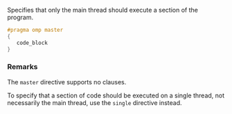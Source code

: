Specifies that only the main thread should execute a section of the program.

```cpp
#pragma omp master
{
   code_block
}
```

### Remarks

The `master` directive supports no clauses.

To specify that a section of code should be executed on a single thread, not necessarily the main thread, use the `single` directive instead.